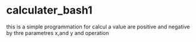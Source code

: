 # calculater_bash1
this is a simple programmation for calcul a value are positive and negative by thre parametres x,and y and operation
